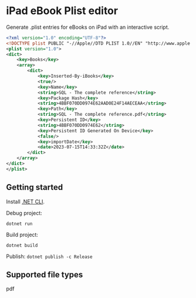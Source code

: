 # iPad eBook Plist editor

Generate .plist entries for eBooks on iPad with an interactive script.

```xml
<?xml version="1.0" encoding="UTF-8"?>
<!DOCTYPE plist PUBLIC "-//Apple//DTD PLIST 1.0//EN" "http://www.apple.com/DTDs/PropertyList-1.0.dtd">
<plist version="1.0">
<dict>
	<key>Books</key>
	<array>
		<dict>
			<key>Inserted-By-iBooks</key>
			<true/>
			<key>Name</key>
			<string>SQL - The complete reference</string>
			<key>Package Hash</key>
			<string>4BBF070DD0974E62AAD0E24F14AECEAA</string>
			<key>Path</key>
			<string>SQL - The complete reference.pdf</string>
			<key>Persistent ID</key>
			<string>4BBF070DD0974E62</string>
			<key>Persistent ID Generated On Device</key>
			<false/>
			<key>importDate</key>
			<date>2023-07-15T14:33:32Z</date>
		</dict>
	</array>
</dict>
</plist>
```

## Getting started

Install [.NET CLI](https://learn.microsoft.com/en-us/dotnet/core/install/linux).

Debug project:

`dotnet run`

Build project:

`dotnet build`

Publish:
`dotnet publish -c Release`

## Supported file types

pdf
